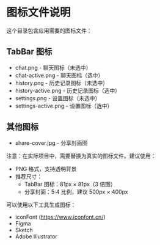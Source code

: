 # 图标文件说明

这个目录包含应用需要的图标文件：

## TabBar 图标

- chat.png - 聊天图标（未选中）
- chat-active.png - 聊天图标（选中）
- history.png - 历史记录图标（未选中）
- history-active.png - 历史记录图标（选中）
- settings.png - 设置图标（未选中）
- settings-active.png - 设置图标（选中）

## 其他图标

- share-cover.jpg - 分享封面图

注意：在实际项目中，需要替换为真实的图标文件。建议使用：

- PNG 格式，支持透明背景
- 推荐尺寸：
  - TabBar 图标：81px × 81px（3 倍图）
  - 分享封面：5:4 比例，建议 500px × 400px

可以使用以下工具生成图标：

- iconFont (https://www.iconfont.cn/)
- Figma
- Sketch
- Adobe Illustrator
